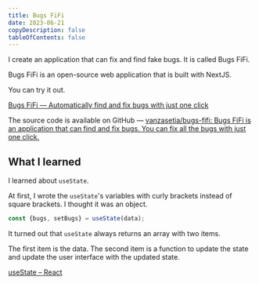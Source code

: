 ```yaml
---
title: Bugs FiFi
date: 2023-06-21
copyDescription: false
tableOfContents: false
---
```


I create an application that can fix and find fake bugs. It is called Bugs FiFi.

Bugs FiFi is an open-source web application that is built with NextJS.

You can try it out.

[Bugs FiFi — Automatically find and fix bugs with just one click](https://bugsfifi.netlify.app/)

The source code is available on GitHub — [vanzasetia/bugs-fifi: Bugs FiFi is an application that can find and fix bugs. You can fix all the bugs with just one click.](https://github.com/vanzasetia/bugs-fifi)

## What I learned

I learned about `useState`.

At first, I wrote the `useState`'s variables with curly brackets instead of square brackets. I thought it was an object.

```js
const {bugs, setBugs} = useState(data);
```

It turned out that `useState` always returns an array with two items.

The first item is the data. The second item is a function to update the state and update the user interface with the updated state.

[useState – React](https://react.dev/reference/react/useState#usestate)
